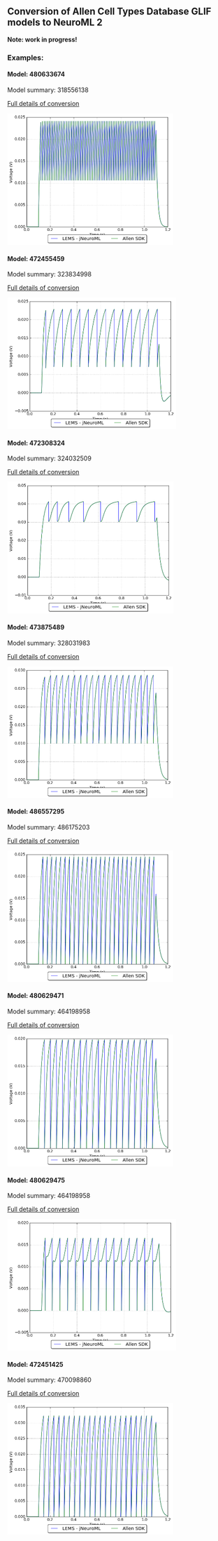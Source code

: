 
## Conversion of Allen Cell Types Database GLIF models to NeuroML 2

**Note: work in progress!**


### Examples:

        
#### Model: 480633674

Model summary: 318556138

[Full details of conversion](480633674/README.md)

<a href="480633674/README.md"><img alt="480633674" src="480633674/Comparison_120pA.png" height="300"/></a>

            
#### Model: 472455459

Model summary: 323834998

[Full details of conversion](472455459/README.md)

<a href="472455459/README.md"><img alt="472455459" src="472455459/Comparison_120pA.png" height="300"/></a>

            
#### Model: 472308324

Model summary: 324032509

[Full details of conversion](472308324/README.md)

<a href="472308324/README.md"><img alt="472308324" src="472308324/Comparison_150pA.png" height="300"/></a>

            
#### Model: 473875489

Model summary: 328031983

[Full details of conversion](473875489/README.md)

<a href="473875489/README.md"><img alt="473875489" src="473875489/Comparison_120pA.png" height="300"/></a>

            
#### Model: 486557295

Model summary: 486175203

[Full details of conversion](486557295/README.md)

<a href="486557295/README.md"><img alt="486557295" src="486557295/Comparison_160pA.png" height="300"/></a>

            
#### Model: 480629471

Model summary: 464198958

[Full details of conversion](480629471/README.md)

<a href="480629471/README.md"><img alt="480629471" src="480629471/Comparison_50pA.png" height="300"/></a>

            
#### Model: 480629475

Model summary: 464198958

[Full details of conversion](480629475/README.md)

<a href="480629475/README.md"><img alt="480629475" src="480629475/Comparison_50pA.png" height="300"/></a>

            
#### Model: 472451425

Model summary: 470098860

[Full details of conversion](472451425/README.md)

<a href="472451425/README.md"><img alt="472451425" src="472451425/Comparison_180pA.png" height="300"/></a>

            